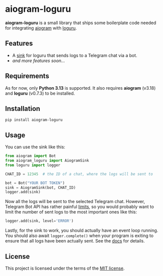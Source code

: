 # aiogram-loguru

**aiogram-loguru** is a small library that ships some boilerplate code needed for integrating
[aiogram](https://pypi.org/project/aiogram/) with [loguru](https://pypi.org/project/loguru/).

## Features

- A [sink](https://loguru.readthedocs.io/en/stable/api/logger.html#loguru._logger.Logger.add)
  for loguru that sends logs to a Telegram chat via a bot.
- *and more features soon...*

## Requirements

As for now, only **Python 3.13** is supported.
It also requires **aiogram** (v3.18) and **loguru** (v0.7.3) to be installed.

## Installation

    pip install aiogram-loguru
  
## Usage

You can use the sink like this:

```python
from aiogram import Bot
from aiogram_loguru import AiogramSink
from loguru import logger

CHAT_ID = 12345  # the ID of a chat, where the logs will be sent to

bot = Bot("YOUR BOT TOKEN")
sink = AiogramSink(bot, CHAT_ID)
logger.add(sink)
```

Now all the logs will be sent to the selected Telegram chat. 
However, Telegram Bot API has rather painful [limits](https://limits.tginfo.me/en),
so you would probably want to limit the number of sent logs to the most important ones like this:

```python
logger.add(sink, level='ERROR')
```

Lastly, for the sink to work, you should actually have an event loop running.
You should also await `logger.complete()` when your program is exiting to ensure that all logs
have been actually sent. 
See the [docs](https://loguru.readthedocs.io/en/stable/api/logger.html#loguru._logger.Logger.complete) for details.


## License

This project is licensed under the terms of the [MIT license](https://github.com/antos07/aiogram-loguru/blob/master/LICENSE).
